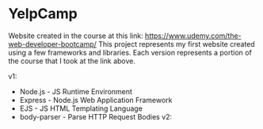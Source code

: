 # YelpCamp
Website created in the course at this link: https://www.udemy.com/the-web-developer-bootcamp/
This project represents my first website created using a few frameworks and libraries.
Each version represents a portion of the course that I took at the link above.

v1:
+ Node.js     - JS Runtime Environment
+ Express     - Node.js Web Application Framework
+ EJS         - JS HTML Templating Language
+ body-parser - Parse HTTP Request Bodies
v2:
